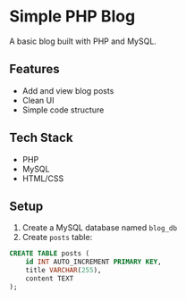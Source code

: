 # Simple PHP Blog

A basic blog built with PHP and MySQL.

## Features
- Add and view blog posts
- Clean UI
- Simple code structure

## Tech Stack
- PHP
- MySQL
- HTML/CSS

## Setup
1. Create a MySQL database named `blog_db`
2. Create `posts` table:

```sql
CREATE TABLE posts (
    id INT AUTO_INCREMENT PRIMARY KEY,
    title VARCHAR(255),
    content TEXT
);
